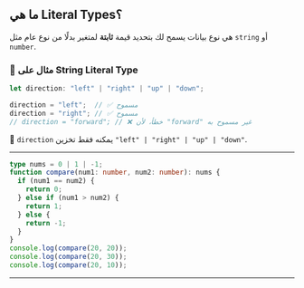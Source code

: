 ## **ما هي Literal Types؟**

هي نوع بيانات يسمح لك بتحديد قيمة **ثابتة** لمتغير بدلًا من نوع عام مثل `string` أو `number`.

### **🔹 مثال على String Literal Type**

```ts
let direction: "left" | "right" | "up" | "down";

direction = "left";  // ✅ مسموح
direction = "right"; // ✅ مسموح
// direction = "forward"; // ❌ خطأ، لأن "forward" غير مسموح به
```

🔹 `direction` يمكنه فقط تخزين `"left" | "right" | "up" | "down"`.

---
```ts 
type nums = 0 | 1 | -1;
function compare(num1: number, num2: number): nums {
  if (num1 == num2) {
    return 0;
  } else if (num1 > num2) {
    return 1;
  } else {
    return -1;
  }
}
console.log(compare(20, 20));
console.log(compare(20, 30));
console.log(compare(20, 10));
```

---

